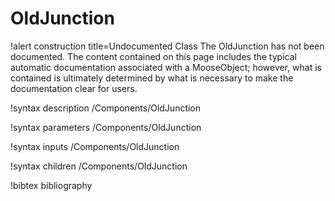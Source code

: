 <!-- MOOSE Documentation Stub: Remove this when content is added. -->

# OldJunction

!alert construction title=Undocumented Class
The OldJunction has not been documented. The content contained on this page includes the
typical automatic documentation associated with a MooseObject; however, what is contained is
ultimately determined by what is necessary to make the documentation clear for users.

!syntax description /Components/OldJunction

!syntax parameters /Components/OldJunction

!syntax inputs /Components/OldJunction

!syntax children /Components/OldJunction

!bibtex bibliography

